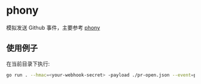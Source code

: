 # phony

模拟发送 Github 事件，主要参考 [phony](https://github.com/kubernetes-sigs/prow/tree/main/cmd/phony)

## 使用例子

在当前目录下执行:

```bash
go run . --hmac=<your-webhook-secret> -payload ./pr-open.json --event=pull_request
```
